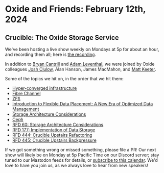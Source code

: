# Oxide and Friends: February 12th, 2024

## Crucible: The Oxide Storage Service

We've been hosting a live show weekly on Mondays at 5p for about an hour,
and recording them all; here is
[the recording](https://youtu.be/UvEKSqBBcZw).

In addition to
[Bryan Cantrill](https://mastodon.social/@bcantrill) and
[Adam Leventhal](https://mastodon.social/@ahl),
we were joined by Oxide colleagues
[Josh Clulow](https://m.unix.house/@jmc),
Alan Hanson,
James MacMahon,
and [Matt Keeter](https://hachyderm.io/@mjk).

Some of the topics we hit on, in the order that we hit them:

- [Hyper-converged infrastructure](https://en.wikipedia.org/wiki/Hyper-converged_infrastructure)
- [Fibre Channel](https://en.wikipedia.org/wiki/Fibre_Channel)
- [ZFS](https://en.wikipedia.org/wiki/ZFS)
- [Introduction to Flexible Data Placement: A New Era of Optimized Data Management](https://download.semiconductor.samsung.com/resources/white-paper/FDP_Whitepaper_102423_Final.pdf)
- [Storage Architecture Considerations](https://rfd.shared.oxide.computer/rfd/0060)
- [Ceph](https://en.wikipedia.org/wiki/Ceph_(software))
- [RFD 60: Storage Architecture Considerations](https://rfd.shared.oxide.computer/rfd/0060)
- [RFD 177: Implementation of Data Storage](https://rfd.shared.oxide.computer/rfd/0177)
- [RFD 444: Crucible Upstairs Refactoring](https://rfd.shared.oxide.computer/rfd/0444)
- [RFD 445: Crucible Upstairs Backpressure](https://rfd.shared.oxide.computer/rfd/0445)


If we got something wrong or missed something, please file a PR!
Our next show will likely be on Monday at 5p Pacific Time on our Discord
server; stay tuned to our Mastodon feeds for details, or [subscribe to this
calendar](https://calendar.google.com/calendar/ical/c_318925f4185aa71c4524d0d6127f31058c9e21f29f017d48a0fca6f564969cd0%40group.calendar.google.com/public/basic.ics).
We'd love to have you join us, as we always love to hear from new speakers!

